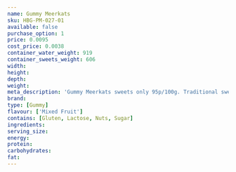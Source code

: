 ```yaml
---
name: Gummy Meerkats
sku: HBG-PM-027-01
available: false
purchase_option: 1
price: 0.0095
cost_price: 0.0038
container_water_weight: 919
container_sweets_weight: 606
width: 
height: 
depth: 
weight: 
meta_description: 'Gummy Meerkats sweets only 95p/100g. Traditional sweets and more at Humbugs Confectionery Store. Specialists in satisfying your sweet tooth!'
brand: 
type: [Gummy]
flavour: ['Mixed Fruit']
contains: [Gluten, Lactose, Nuts, Sugar]
ingredients: 
serving_size: 
energy: 
protein: 
carbohydrates: 
fat: 
---
```

